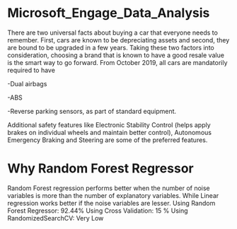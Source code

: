 # Microsoft_Engage_Data_Analysis

There are two universal facts about buying a car that everyone needs to remember. 
First, cars are known to be depreciating assets and second, they are bound to be upgraded in a few years. Taking these two factors into consideration, choosing a brand that is known to have a good resale value is the smart way to go forward.
From October 2019, all cars are mandatorily required to have

-Dual airbags

-ABS

-Reverse parking sensors, as part of standard equipment. 

Additional safety features like Electronic Stability Control (helps apply brakes on individual wheels and maintain better control), Autonomous Emergency Braking and Steering are some of the preferred features.

# Why Random Forest Regressor
Random Forest regression performs better when the number of noise variables is more than the number of explanatory variables.
While Linear regression works better if the noise variables are lesser.
Using Random Forest Regressor: 92.44%
Using Cross Validation: 15 %
Using RandomizedSearchCV: Very Low
